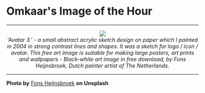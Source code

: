 # Omkaar's Image of the Hour

---

<div align="center">

<a href="https://unsplash.com/photos/two-abstract-figures-with-layered-shapes-ic9vZCces3I">
  <img src="https://images.unsplash.com/photo-1754838880357-60c7c468180f?crop=entropy&cs=tinysrgb&fit=max&fm=jpg&ixid=M3w3NjA2Nzh8MHwxfHJhbmRvbXx8fHx8fHx8fDE3NTUxNjkyMDB8&ixlib=rb-4.1.0&q=80&w=1080" style="max-width:100%; height:auto;">
</a>

<br>
<i>'Avatar 3.' - a small abstract acrylic sketch design on paper which I painted in 2004 in strong contrast lines and shapes. It was a sketch for logo / icon / avatar. This free art image is suitable for making large posters, art prints and wallpapers - Black-white art image in free download, by Fons Heijnsbroek, Dutch painter artist of The Netherlands.</i>

</div>

---

**Photo by** [Fons Heijnsbroek](https://unsplash.com/@heijnsbroek_abstract_art) **on Unsplash**
